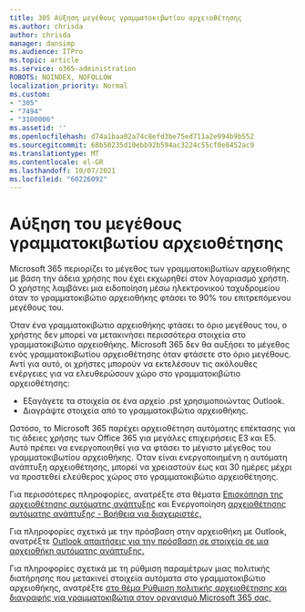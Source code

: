 ```yaml
---
title: 305 Αύξηση μεγέθους γραμματοκιβωτίου αρχειοθέτησης
ms.author: chrisda
author: chrisda
manager: dansimp
ms.audience: ITPro
ms.topic: article
ms.service: o365-administration
ROBOTS: NOINDEX, NOFOLLOW
localization_priority: Normal
ms.custom:
- "305"
- "7494"
- "3100006"
ms.assetid: ''
ms.openlocfilehash: d74a1baa02a74c8efd3be75ed711a2e994b9b552
ms.sourcegitcommit: 68b50235d10ebb92b594ac3224c55cf0e8452ac9
ms.translationtype: MT
ms.contentlocale: el-GR
ms.lasthandoff: 10/07/2021
ms.locfileid: "60226092"
---
```

# <a name="increase-the-archive-mailbox-size"></a>Αύξηση του μεγέθους γραμματοκιβωτίου αρχειοθέτησης

Microsoft 365 περιορίζει το μέγεθος των γραμματοκιβωτίων αρχειοθήκης με βάση την άδεια χρήσης που έχει εκχωρηθεί στον λογαριασμό χρήστη. Ο χρήστης λαμβάνει μια ειδοποίηση μέσω ηλεκτρονικού ταχυδρομείου όταν το γραμματοκιβώτιο αρχειοθήκης φτάσει το 90% του επιτρεπόμενου μεγέθους του.

Όταν ένα γραμματοκιβώτιο αρχειοθήκης φτάσει το όριο μεγέθους του, ο χρήστης δεν μπορεί να μετακινήσει περισσότερα στοιχεία στο γραμματοκιβώτιο αρχειοθήκης. Microsoft 365 δεν θα αυξήσει το μέγεθος ενός γραμματοκιβωτίου αρχειοθέτησης όταν φτάσετε στο όριο μεγέθους. Αντί για αυτό, οι χρήστες μπορούν να εκτελέσουν τις ακόλουθες ενέργειες για να ελευθερώσουν χώρο στο γραμματοκιβώτιο αρχειοθέτησης:

- Εξαγάγετε τα στοιχεία σε ένα αρχείο .pst χρησιμοποιώντας Outlook.
- Διαγράψτε στοιχεία από το γραμματοκιβώτιο αρχειοθήκης.

Ωστόσο, το Microsoft 365 παρέχει αρχειοθέτηση αυτόματης επέκτασης για τις άδειες χρήσης των Office 365 για μεγάλες επιχειρήσεις E3 και E5. Αυτό πρέπει να ενεργοποιηθεί για να φτάσει το μέγιστο μέγεθος του γραμματοκιβωτίου αρχειοθήκης. Όταν είναι ενεργοποιημένη η αυτόματη ανάπτυξη αρχειοθέτησης, μπορεί να χρειαστούν έως και 30 ημέρες μέχρι να προστεθεί ελεύθερος χώρος στο γραμματοκιβώτιο αρχειοθέτησης.

Για περισσότερες πληροφορίες, ανατρέξτε στα θέματα [Επισκόπηση της αρχειοθέτησης αυτόματης ανάπτυξης](https://docs.microsoft.com/microsoft-365/compliance/autoexpanding-archiving) και Ενεργοποίηση [αρχειοθέτησης αυτόματης ανάπτυξης - Βοήθεια για διαχειριστές.](https://docs.microsoft.com/microsoft-365/compliance/enable-autoexpanding-archiving)

Για πληροφορίες σχετικά με την πρόσβαση στην αρχειοθήκη με Outlook, ανατρέξτε [Outlook απαιτήσεις για την πρόσβαση σε στοιχεία σε μια αρχειοθήκη αυτόματης ανάπτυξης.](https://docs.microsoft.com/microsoft-365/compliance/autoexpanding-archiving#outlook-requirements-for-accessing-items-in-an-auto-expanded-archive)

Για πληροφορίες σχετικά με τη ρύθμιση παραμέτρων μιας πολιτικής διατήρησης που μετακινεί στοιχεία αυτόματα στο γραμματοκιβώτιο αρχειοθήκης, ανατρέξτε [στο θέμα Ρύθμιση πολιτικής αρχειοθέτησης και διαγραφής για γραμματοκιβώτια στον οργανισμό Microsoft 365 σας.](https://docs.microsoft.com//microsoft-365/compliance/set-up-an-archive-and-deletion-policy-for-mailboxes)